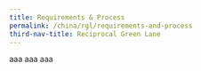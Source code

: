 ```yaml
---
title: Requirements & Process
permalink: /china/rgl/requirements-and-process
third-nav-title: Reciprocal Green Lane
---
```


aaa aaa aaa
